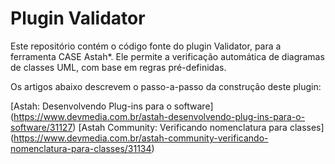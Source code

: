# Plugin Validator

Este repositório contém o código fonte do plugin Validator, para a ferramenta CASE Astah*. Ele permite a verificação automática de diagramas de classes UML, com base em regras pré-definidas.

Os artigos abaixo descrevem o passo-a-passo da construção deste plugin:

[Astah: Desenvolvendo Plug-ins para o software] (https://www.devmedia.com.br/astah-desenvolvendo-plug-ins-para-o-software/31127)
[Astah Community: Verificando nomenclatura para classes] (https://www.devmedia.com.br/astah-community-verificando-nomenclatura-para-classes/31134)